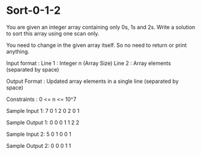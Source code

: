 # Sort-0-1-2


You are given an integer array containing only 0s, 1s and 2s. Write a solution to sort this array using one scan only.

You need to change in the given array itself. So no need to return or print anything.


Input format :
Line 1 : Integer n (Array Size)
Line 2 : Array elements (separated by space)


Output Format :
Updated array elements in a single line (separated by space)


Constraints :
0 <= n <= 10^7

Sample Input 1:
7
0 1 2 0 2 0 1

Sample Output 1:
0 0 0 1 1 2 2 

Sample Input 2:
5
0 1 0 0 1

Sample Output 2:
0 0 0 1 1 
